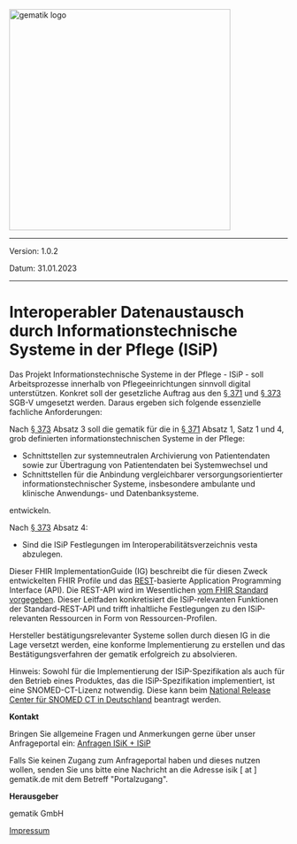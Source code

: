 <img src="https://raw.githubusercontent.com/gematik/spec-ISiP/main/Material/images/Gematik_Logo_Flag.svg" alt="gematik logo" width="400"/>

----
Version: 1.0.2

Datum: 31.01.2023

----

# Interoperabler Datenaustausch durch Informationstechnische Systeme in der Pflege (ISiP)

Das Projekt Informationstechnische Systeme in der Pflege - ISiP - soll Arbeitsprozesse innerhalb von Pflegeeinrichtungen sinnvoll digital unterstützen. Konkret soll der gesetzliche Auftrag aus den [§ 371](https://dejure.org/gesetze/SGB_V/371.html) und [§ 373](https://dejure.org/gesetze/SGB_V/373.html) SGB-V umgesetzt werden. Daraus ergeben sich folgende essenzielle fachliche Anforderungen:

Nach [§ 373](https://dejure.org/gesetze/SGB_V/373.html) Absatz 3 soll die gematik für die in [§ 371](https://dejure.org/gesetze/SGB_V/371.html[) Absatz 1, Satz 1 und 4, grob definierten informationstechnischen Systeme in der Pflege:

* Schnittstellen zur systemneutralen Archivierung von Patientendaten sowie zur Übertragung von Patientendaten bei Systemwechsel und
* Schnittstellen für die Anbindung vergleichbarer versorgungsorientierter informationstechnischer Systeme, insbesondere ambulante und klinische Anwendungs- und Datenbanksysteme.

entwickeln.

Nach [§ 373](https://dejure.org/gesetze/SGB_V/373.html) Absatz 4:

* Sind die ISiP Festlegungen im Interoperabilitätsverzeichnis vesta abzulegen.

Dieser FHIR ImplementationGuide (IG) beschreibt die für diesen Zweck entwickelten FHIR Profile und das [REST](https://de.wikipedia.org/wiki/Representational_State_Transfer)-basierte Application Programming Interface (API). Die REST-API wird im Wesentlichen [vom FHIR Standard vorgegeben](https://www.hl7.org/fhir/http.html). Dieser Leitfaden konkretisiert die ISiP-relevanten Funktionen der Standard-REST-API und trifft inhaltliche Festlegungen zu den ISiP-relevanten Ressourcen in Form von Ressourcen-Profilen.

Hersteller bestätigungsrelevanter Systeme sollen durch diesen IG in die Lage versetzt werden, eine konforme Implementierung zu erstellen und das Bestätigungsverfahren der gematik erfolgreich zu absolvieren.

Hinweis: Sowohl für die Implementierung der ISiP-Spezifikation als auch für den Betrieb eines Produktes, das die ISiP-Spezifikation implementiert, ist eine SNOMED-CT-Lizenz notwendig. Diese kann beim [National Release Center für SNOMED CT in Deutschland](https://www.bfarm.de/DE/Kodiersysteme/Terminologien/SNOMED-CT/_node.html) beantragt werden.

**Kontakt**

Bringen Sie allgemeine Fragen und Anmerkungen gerne über unser Anfrageportal ein: [Anfragen ISiK + ISiP](https://service.gematik.de/servicedesk/customer/portal/16)

Falls Sie keinen Zugang zum Anfrageportal haben und dieses nutzen wollen, senden Sie uns bitte eine Nachricht an die Adresse isik [ at ] gematik.de mit dem Betreff "Portalzugang".

**Herausgeber**

gematik GmbH

[Impressum](https://www.gematik.de/impressum/)
